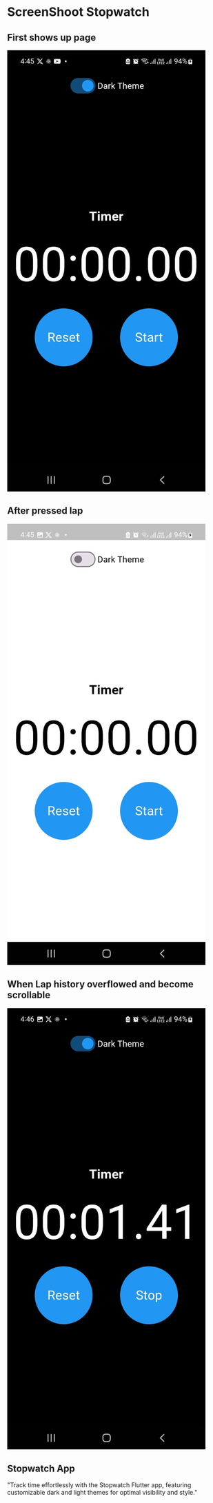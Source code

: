 # ScreenShoot Stopwatch

## First shows up page
<img src="/images/stop1.jpg" title="Screenshot dari HP 1"/>

## After pressed lap
<img src="/images/stop2.jpg" title="Screenshot dari HP 2"/>

## When Lap history overflowed and become scrollable
<img src="/images/stop3.jpg" title="Screenshot dari HP 3"/>


## Stopwatch App

"Track time effortlessly with the Stopwatch Flutter app, featuring customizable dark and light themes for optimal visibility and style."

